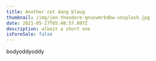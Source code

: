 ```yaml
---
title: Another cot dang blaug
thumbnail: /img/jen-theodore-qnuswmrbdbw-unsplash.jpg
date: 2021-05-27T05:48:57.897Z
description: albeit a short one
isForeSale: false
---
```

bodyoddyoddy